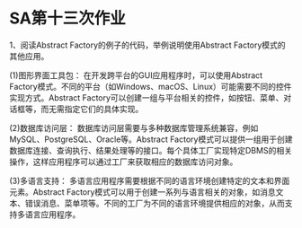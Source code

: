# SA第十三次作业

1、阅读Abstract Factory的例子的代码，举例说明使用Abstract Factory模式的其他应用。

(1)图形界面工具包： 在开发跨平台的GUI应用程序时，可以使用Abstract Factory模式。不同的平台（如Windows、macOS、Linux）可能需要不同的控件实现方式。Abstract Factory可以创建一组与平台相关的控件，如按钮、菜单、对话框等，而无需指定它们的具体实现。

(2)数据库访问层： 数据库访问层需要与多种数据库管理系统兼容，例如MySQL、PostgreSQL、Oracle等。Abstract Factory模式可以提供一组用于创建数据库连接、查询执行、结果处理等的接口。每个具体工厂实现特定DBMS的相关操作，这样应用程序可以通过工厂来获取相应的数据库访问对象。

(3)多语言支持： 多语言应用程序需要根据不同的语言环境创建特定的文本和界面元素。Abstract Factory模式可以用于创建一系列与语言相关的对象，如消息文本、错误消息、菜单项等。不同的工厂为不同的语言环境提供相应的对象，从而支持多语言应用程序。